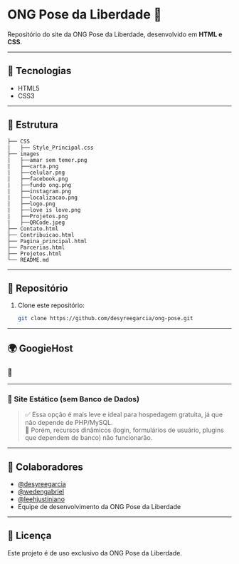 # ONG Pose da Liberdade 🌈

Repositório do site da ONG Pose da Liberdade, desenvolvido em **HTML e CSS**.

---

## 📌 Tecnologias
- HTML5
- CSS3

---

## 📂 Estrutura
```
├── CSS
|   ├── Style_Principal.css 
├── images
|   ├──amar sem temer.png
|   ├──carta.png
|   ├──celular.png
|   ├──facebook.png
|   ├──fundo ong.png
|   ├──instagram.png
|   ├──localizacao.png
|   ├──logo.png
|   ├──love is love.png
|   ├──Projetos.png
|   ├──QRCode.jpeg
├── Contato.html
├── Contribuicao.html
├── Pagina_principal.html
├── Parcerias.html
├── Projetos.html
└── README.md
```

---

## 🚀 Repositório
1. Clone este repositório:
   ```bash
   git clone https://github.com/desyreegarcia/ong-pose.git
   ```
---

## 🌍 GoogieHost

### 🔹

---

### 🔹 Site Estático (sem Banco de Dados)

> ✅ Essa opção é mais leve e ideal para hospedagem gratuita, já que não depende de PHP/MySQL.  
> 🚫 Porém, recursos dinâmicos (login, formulários de usuário, plugins que dependem de banco) não funcionarão.  

---

## 👥 Colaboradores
- [@desyreegarcia](https://github.com/desyreegarcia)  
- [@wedengabriel](https://github.com/wedengabriel)
- [@leehjustiniano](https://github.com/leehjustiniano)
- Equipe de desenvolvimento da ONG Pose da Liberdade

---

## 📄 Licença
Este projeto é de uso exclusivo da ONG Pose da Liberdade.
